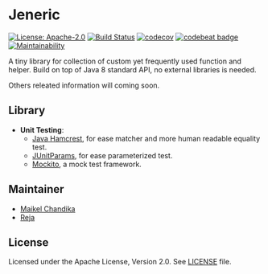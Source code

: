 # Jeneric
[![License: Apache-2.0](https://img.shields.io/badge/license-Apache--2.0-green.svg)](/LICENSE)
[![Build Status](https://travis-ci.org/mkdika/jeneric.svg?branch=master)](https://travis-ci.org/mkdika/jeneric)
[![codecov](https://codecov.io/gh/mkdika/jeneric/branch/master/graph/badge.svg)](https://codecov.io/gh/mkdika/jeneric)
[![codebeat badge](https://codebeat.co/badges/c81ed47b-a083-45a8-8c29-1f818c7068d5)](https://codebeat.co/projects/github-com-mkdika-jeneric-master)
[![Maintainability](https://api.codeclimate.com/v1/badges/be3cf34c527b95597c66/maintainability)](https://codeclimate.com/github/mkdika/jeneric/maintainability)

A tiny library for collection of custom yet frequently used function and helper. 
Build on top of Java 8 standard API, no external libraries is needed.

Others releated information will coming soon.

## Library
- __Unit Testing__:
	- [Java Hamcrest](http://hamcrest.org/JavaHamcrest/), for ease matcher and more human readable equality test.
	- [JUnitParams](https://github.com/Pragmatists/JUnitParams), for ease parameterized test.
	- [Mockito](http://site.mockito.org/), a mock test framework.

## Maintainer
- [Maikel Chandika](https://github.com/mkdika)
- [Reja](https://github.com/zigic88)

## License
Licensed under the Apache License, Version 2.0. See [LICENSE](/LICENSE) file.
